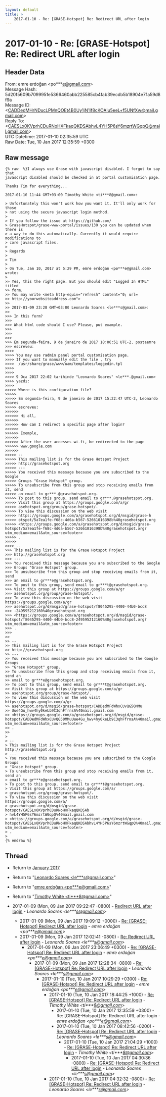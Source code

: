 ```yaml
---
layout: default
title: >
    2017-01-10 - Re: [GRASE-Hotspot] Re: Redirect URL after login
---
```


# 2017-01-10 - Re: [GRASE-Hotspot] Re: Redirect URL after login

## Header Data

From: emre erdoğan \<po***e@gmail.com\><br>
Message Hash: 5d20f5609b7099951e5366460abb225585cb4fab39ecdb5b18904e71a59d8f9a<br>
Message ID: \<CADDedMHrNDucLPMnQOEt4B0Uy1jN1if8cKOAiu5eeL+f5UNfXw@mail.gmail.com\><br>
Reply To: \<CAESLx0KVprhCDuRNoHXFkaqQKDSAbhvL4YH5P6sY6mzrtWGqpQ@mail.gmail.com\><br>
UTC Datetime: 2017-01-10 02:35:59 UTC<br>
Raw Date: Tue, 10 Jan 2017 12:35:59 +0300<br>

## Raw message

```
{% raw  %}I always use Grase with javascript disabled. I forgot to say that
javascript disabled should be checked in at portal customisation page.

Thanks Tim for everything...

2017-01-10 11:44 GMT+03:00 Timothy White <ti***8@gmail.com>:

> Unfortunately this won't work how you want it. It'll only work for those
> not using the secure javascript login method.
>
> If you follow the issue at https://github.com/
> GraseHotspot/grase-www-portal/issues/130 you can be updated when there is
> a way to do this automatically. Currently it would require modifications to
> core javascript files.
>
> Regards
>
> Tim
>
> On Tue, Jan 10, 2017 at 5:29 PM, emre erdoğan <po***e@gmail.com> wrote:
>
>> Yes, this the right page. But you should edit "Logged In HTML" titled
>> form.
>> You may write <meta http-equiv="refresh" content="0; url=
>> http://yourwebsiteaddress.com">
>>
>> 2017-01-09 23:28 GMT+03:00 Leonardo Soares <le***s@gmail.com>:
>>
>>> In this form?
>>>
>>> What html code should I use? Please, put example.
>>>
>>>
>>>
>>> Em segunda-feira, 9 de janeiro de 2017 18:06:51 UTC-2, postaemre
>>> escreveu:
>>>>
>>>> You may use radmin panel portal customisation page.
>>>> If you want to manually edit the file , try
>>>>  /usr/share/grase/www/uam/templates/loggedin.tpl
>>>>
>>>>
>>>> 9 Oca 2017 22:02 tarihinde "Leonardo Soares" <le***.@gmail.com>
>>>> yazdı:
>>>>
>>>>> Where is this configuration file?
>>>>>
>>>>> Em segunda-feira, 9 de janeiro de 2017 15:22:47 UTC-2, Leonardo Soares
>>>>> escreveu:
>>>>>>
>>>>>> Hi all,
>>>>>>
>>>>>> How can I redirect a specific page after login?
>>>>>>
>>>>>> Exemple,
>>>>>>
>>>>>> After the user accesses wi-fi, be redirected to the page
>>>>>> www.google.com
>>>>>>
>>>>> --
>>>>> This mailing list is for the Grase Hotspot Project
>>>>> http://grasehotspot.org
>>>>> ---
>>>>> You received this message because you are subscribed to the Google
>>>>> Groups "Grase Hotspot" group.
>>>>> To unsubscribe from this group and stop receiving emails from it, send
>>>>> an email to gr***.@grasehotspot.org.
>>>>> To post to this group, send email to gr***.@grasehotspot.org.
>>>>> Visit this group at https://groups.google.com/a/gr
>>>>> asehotspot.org/group/grase-hotspot/.
>>>>> To view this discussion on the web visit
>>>>> https://groups.google.com/a/grasehotspot.org/d/msgid/grase-h
>>>>> otspot/5a7ea1fe-f68c-4d6a-b567-52661016398b%40grasehotspot.org
>>>>> <https://groups.google.com/a/grasehotspot.org/d/msgid/grase-hotspot/5a7ea1fe-f68c-4d6a-b567-52661016398b%40grasehotspot.org?utm_medium=email&utm_source=footer>
>>>>> .
>>>>>
>>>> --
>>> This mailing list is for the Grase Hotspot Project
>>> http://grasehotspot.org
>>> ---
>>> You received this message because you are subscribed to the Google
>>> Groups "Grase Hotspot" group.
>>> To unsubscribe from this group and stop receiving emails from it, send
>>> an email to gr***e@grasehotspot.org.
>>> To post to this group, send email to gr***t@grasehotspot.org.
>>> Visit this group at https://groups.google.com/a/gr
>>> asehotspot.org/group/grase-hotspot/.
>>> To view this discussion on the web visit https://groups.google.com/a/gr
>>> asehotspot.org/d/msgid/grase-hotspot/f8045295-4400-44b0-bcc8
>>> -249595212160%40grasehotspot.org
>>> <https://groups.google.com/a/grasehotspot.org/d/msgid/grase-hotspot/f8045295-4400-44b0-bcc8-249595212160%40grasehotspot.org?utm_medium=email&utm_source=footer>
>>> .
>>>
>>
>> --
>> This mailing list is for the Grase Hotspot Project
>> http://grasehotspot.org
>> ---
>> You received this message because you are subscribed to the Google Groups
>> "Grase Hotspot" group.
>> To unsubscribe from this group and stop receiving emails from it, send an
>> email to gr***e@grasehotspot.org.
>> To post to this group, send email to gr***t@grasehotspot.org.
>> Visit this group at https://groups.google.com/a/gr
>> asehotspot.org/group/grase-hotspot/.
>> To view this discussion on the web visit https://groups.google.com/a/gr
>> asehotspot.org/d/msgid/grase-hotspot/CADDedMFdWhxCUvQG50MMu
>> Uue4Gu_hwv4hy0keLb9C3qhFfrnsA%40mail.gmail.com
>> <https://groups.google.com/a/grasehotspot.org/d/msgid/grase-hotspot/CADDedMFdWhxCUvQG50MMuUue4Gu_hwv4hy0keLb9C3qhFfrnsA%40mail.gmail.com?utm_medium=email&utm_source=footer>
>> .
>>
>
> --
> This mailing list is for the Grase Hotspot Project http://grasehotspot.org
> ---
> You received this message because you are subscribed to the Google Groups
> "Grase Hotspot" group.
> To unsubscribe from this group and stop receiving emails from it, send an
> email to gr***e@grasehotspot.org.
> To post to this group, send email to gr***t@grasehotspot.org.
> Visit this group at https://groups.google.com/a/
> grasehotspot.org/group/grase-hotspot/.
> To view this discussion on the web visit https://groups.google.com/a/
> grasehotspot.org/d/msgid/grase-hotspot/CAESLx0KVprhCDuRNoHXFkaqQKDSAb
> hvL4YH5P6sY6mzrtWGqpQ%40mail.gmail.com
> <https://groups.google.com/a/grasehotspot.org/d/msgid/grase-hotspot/CAESLx0KVprhCDuRNoHXFkaqQKDSAbhvL4YH5P6sY6mzrtWGqpQ%40mail.gmail.com?utm_medium=email&utm_source=footer>
> .
>
{% endraw %}
```

## Thread

+ Return to [January 2017](/archive/2017/01)

+ Return to "[Leonardo Soares <le***s<span>@</span>gmail.com>](/authors/le___s_at_gmail_com)"
+ Return to "[emre erdoğan <po***e<span>@</span>gmail.com>](/authors/po___e_at_gmail_com)"
+ Return to "[Timothy White <ti***8<span>@</span>gmail.com>](/authors/ti___8_at_gmail_com)"

+ 2017-01-09 (Mon, 09 Jan 2017 09:22:47 -0800) - [Redirect URL after login](/archive/2017/01/9d120336cdef45a9d32d18a67fb51467bee390984c7c1c8a03c6e87e3a6e6bee) - _Leonardo Soares \<le***s@gmail.com\>_
  + 2017-01-09 (Mon, 09 Jan 2017 19:09:12 +0000) - [Re: [GRASE-Hotspot] Redirect URL after login](/archive/2017/01/dd30612191e652b6085ddf42a7ee67f04b8a07c3a8a1c92c6dfe09411851e754) - _emre erdoğan \<po***e@gmail.com\>_
  + 2017-01-09 (Mon, 09 Jan 2017 12:02:41 -0800) - [Re: Redirect URL after login](/archive/2017/01/69f1c1a0600edb4a0fd0084ecd55989f48ca727745dfa2f620548e5008babc61) - _Leonardo Soares \<le***s@gmail.com\>_
    + 2017-01-09 (Mon, 09 Jan 2017 23:06:49 +0300) - [Re: [GRASE-Hotspot] Re: Redirect URL after login](/archive/2017/01/7110f1eea8f0e80b260ab1edb229115c61c795d34b945c7a567af2374e18949d) - _emre erdoğan \<po***e@gmail.com\>_
      + 2017-01-09 (Mon, 09 Jan 2017 12:28:34 -0800) - [Re: [GRASE-Hotspot] Re: Redirect URL after login](/archive/2017/01/408d9f015ea347b88e91473dd5c6c31593a7af77f144f46ddf290e4f65df76eb) - _Leonardo Soares \<le***s@gmail.com\>_
        + 2017-01-10 (Tue, 10 Jan 2017 10:29:29 +0300) - [Re: [GRASE-Hotspot] Re: Redirect URL after login](/archive/2017/01/4edbb104697aea81c2cd6627019c749f08b599e4d51b8b4b8aaf998a08daf12e) - _emre erdoğan \<po***e@gmail.com\>_
          + 2017-01-10 (Tue, 10 Jan 2017 18:44:25 +1000) - [Re: [GRASE-Hotspot] Re: Redirect URL after login](/archive/2017/01/ab5cea6bd410c69ae6b4e4106ea170e06ee4dba132e450660c9d126328e8ac9e) - _Timothy White \<ti***8@gmail.com\>_
            + 2017-01-10 (Tue, 10 Jan 2017 12:35:59 +0300) - Re: [GRASE-Hotspot] Re: Redirect URL after login - _emre erdoğan \<po***e@gmail.com\>_
            + 2017-01-10 (Tue, 10 Jan 2017 08:42:56 -0200) - [Re: [GRASE-Hotspot] Re: Redirect URL after login](/archive/2017/01/e359f4a26269ba0fb47fbdab92420fbc609c5bcc837ca05822bf1f272e4e919f) - _Leonardo Soares \<le***s@gmail.com\>_
              + 2017-01-10 (Tue, 10 Jan 2017 21:04:29 +1000) - [Re: [GRASE-Hotspot] Re: Redirect URL after login](/archive/2017/01/8e0fd037dbf382c7caacc2a8c5e45dc277c1dfc701ed032d40ff4e2c7ea4e541) - _Timothy White \<ti***8@gmail.com\>_
                + 2017-01-10 (Tue, 10 Jan 2017 04:30:36 -0800) - [Re: [GRASE-Hotspot] Re: Redirect URL after login](/archive/2017/01/b6114adaa225e0d9a4617ce33a837ac5b5088f12351d007704d8d63c8abb822a) - _Leonardo Soares \<le***s@gmail.com\>_
          + 2017-01-10 (Tue, 10 Jan 2017 04:32:32 -0800) - [Re: [GRASE-Hotspot] Re: Redirect URL after login](/archive/2017/01/c1a8a6ced8e0c5ca711f6c8073e8b5105e67223faa04e6dc8a9e4e61090b550c) - _Leonardo Soares \<le***s@gmail.com\>_

